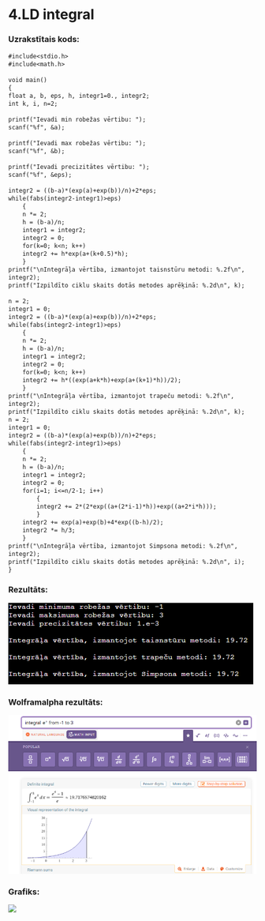 # 4.LD integral

### Uzrakstītais kods:
```
#include<stdio.h>
#include<math.h>

void main()
{
float a, b, eps, h, integr1=0., integr2;
int k, i, n=2;

printf("Ievadi min robežas vērtibu: ");
scanf("%f", &a);

printf("Ievadi max robežas vērtibu: ");
scanf("%f", &b);

printf("Ievadi precizitātes vērtibu: ");
scanf("%f", &eps);

integr2 = ((b-a)*(exp(a)+exp(b))/n)+2*eps;
while(fabs(integr2-integr1)>eps)
    {
    n *= 2;
    h = (b-a)/n;
    integr1 = integr2;
    integr2 = 0;
    for(k=0; k<n; k++)
    integr2 += h*exp(a+(k+0.5)*h);
    }
printf("\nIntegrāļa vērtība, izmantojot taisnstūru metodi: %.2f\n", integr2);
printf("Izpildīto ciklu skaits dotās metodes aprēķinā: %.2d\n", k);

n = 2;
integr1 = 0;
integr2 = ((b-a)*(exp(a)+exp(b))/n)+2*eps;
while(fabs(integr2-integr1)>eps)
    {
    n *= 2;
    h = (b-a)/n;
    integr1 = integr2;
    integr2 = 0;
    for(k=0; k<n; k++)
    integr2 += h*((exp(a+k*h)+exp(a+(k+1)*h))/2);
    }
printf("\nIntegrāļa vērtība, izmantojot trapeču metodi: %.2f\n", integr2);
printf("Izpildīto ciklu skaits dotās metodes aprēķinā: %.2d\n", k);
n = 2;
integr1 = 0;
integr2 = ((b-a)*(exp(a)+exp(b))/n)+2*eps;
while(fabs(integr2-integr1)>eps)
    {
    n *= 2;
    h = (b-a)/n;
    integr1 = integr2;
    integr2 = 0;
    for(i=1; i<=n/2-1; i++)
        {
        integr2 += 2*(2*exp((a+(2*i-1)*h))+exp((a+2*i*h)));
        }
    integr2 += exp(a)+exp(b)+4*exp((b-h)/2);
    integr2 *= h/3;
    }
printf("\nIntegrāļa vērtība, izmantojot Simpsona metodi: %.2f\n", integr2);
printf("Izpildīto ciklu skaits dotās metodes aprēķinā: %.2d\n", i);
}
```
### Rezultāts:

![](https://github.com/agurdziels/RTR105/blob/main/4.LD.%20integral/rezult%C4%81ts.png)

### Wolframalpha rezultāts:

![](https://github.com/agurdziels/RTR105/blob/main/4.LD.%20integral/wolframalpha.png)

### Grafiks:

![](https://user-images.githubusercontent.com/90239365/148620387-1ffd9ff9-294a-4363-a220-1a6810d4ef53.png)

